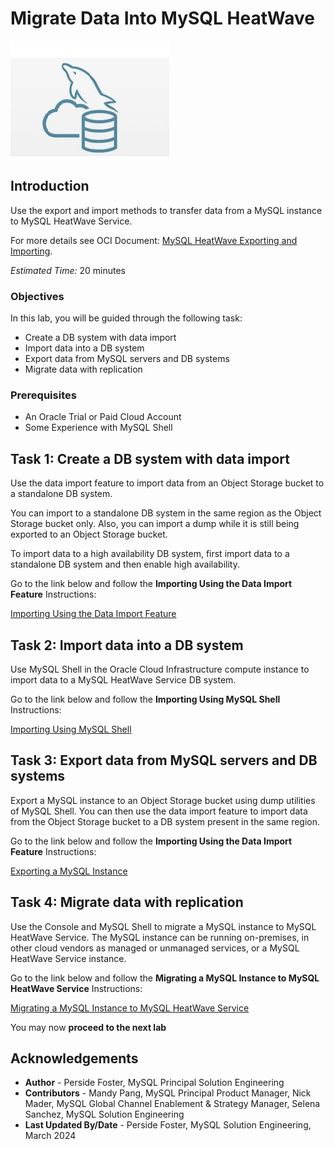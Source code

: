 # Migrate Data Into MySQL HeatWave

![mysql heatwave](./images/mysql-heatwave-logo.jpg "mysql heatwave")

## Introduction

Use the export and import methods to transfer data from a MySQL instance to MySQL HeatWave Service.

For more details see OCI Document:
[MySQL HeatWave Exporting and Importing](https://docs.public.oneportal.content.oci.oraclecloud.com/en-us/iaas/mysql-database/doc/exporting-and-importing.html).

_Estimated Time:_ 20 minutes

### Objectives

In this lab, you will be guided through the following task:

- Create a DB system with data import
- Import data into a DB system
- Export data from MySQL servers and DB systems
- Migrate data with replication

### Prerequisites

- An Oracle Trial or Paid Cloud Account
- Some Experience with MySQL Shell


## Task 1: Create a DB system with data import

Use the data import feature to import data from an Object Storage bucket to a standalone DB system.

You can import to a standalone DB system in the same region as the Object Storage bucket only. Also, you can import a dump while it is still being exported to an Object Storage bucket.

To import data to a high availability DB system, first import data to a standalone DB system and then enable high availability.

Go to the link below and follow the **Importing Using the Data Import Feature** Instructions:

[Importing Using the Data Import Feature](https://docs.public.oneportal.content.oci.oraclecloud.com/en-us/iaas/mysql-database/doc/importing-using-data-import-feature.html)

## Task 2: Import data into a DB system

Use MySQL Shell in the Oracle Cloud Infrastructure compute instance to import data to a MySQL HeatWave Service DB system.

Go to the link below and follow the **Importing Using MySQL Shell** Instructions:

[Importing Using MySQL Shell](https://docs.public.oneportal.content.oci.oraclecloud.com/en-us/iaas/mysql-database/doc/importing-using-mysql-shell.html)

## Task 3: Export data from MySQL servers and DB systems

Export a MySQL instance to an Object Storage bucket using dump utilities of MySQL Shell. You can then use the data import feature to import data from the Object Storage bucket to a DB system present in the same region.

Go to the link below and follow the **Importing Using the Data Import Feature** Instructions:

[Exporting a MySQL Instance](https://docs.public.oneportal.content.oci.oraclecloud.com/en-us/iaas/mysql-database/doc/exporting-mysql-instance.html)

## Task 4: Migrate data with replication

Use the Console and MySQL Shell to migrate a MySQL instance to MySQL HeatWave Service. The MySQL instance can be running on-premises, in other cloud vendors as managed or unmanaged services, or a MySQL HeatWave Service instance.

Go to the link below and follow the **Migrating a MySQL Instance to MySQL HeatWave Service** Instructions:

[Migrating a MySQL Instance to MySQL HeatWave Service](https://docs.public.oneportal.content.oci.oraclecloud.com/en-us/iaas/mysql-database/doc/migrating-mysql-instance-mysql-heatwave-service.html)



You may now **proceed to the next lab**

## Acknowledgements

- **Author** - Perside Foster, MySQL Principal Solution Engineering
- **Contributors** - Mandy Pang, MySQL Principal Product Manager,  Nick Mader, MySQL Global Channel Enablement & Strategy Manager, Selena Sanchez, MySQL Solution Engineering
- **Last Updated By/Date** - Perside Foster, MySQL Solution Engineering, March 2024